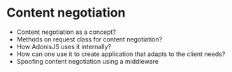 # Content negotiation

- Content negotiation as a concept?
- Methods on request class for content negotiation?
- How AdonisJS uses it internally?
- How can one use it to create application that adapts to the client needs?
- Spoofing content negotiation using a middleware
